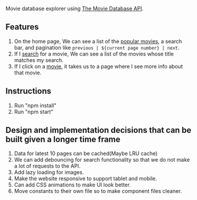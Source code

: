 Movie database explorer using [The Movie Database API](https://developers.themoviedb.org/3/getting-started).

## Features
1. On the home page, We can see a list of the [popular movies](https://developers.themoviedb.org/3/movies/get-popular-movies), a search bar, and pagination like `previous | ${current page number} | next`.
2. If I [search](https://developers.themoviedb.org/3/search/search-movies) for a movie, We can see a list of the movies whose title matches my search.
3. If I click on a [movie](https://developers.themoviedb.org/3/movies), it takes us to a page where I see more info about that movie.

## Instructions
1. Run "npm install"
2. Run "npm start"

## Design and implementation decisions that can be built given a longer time frame
1. Data for latest 10 pages can be cached(Maybe LRU cache)
2. We can add debouncing for search functionality so that we do not make a lot of requests to the API.
3. Add lazy loading for images.
4. Make the website responsive to support tablet and mobile.
5. Can add CSS animations to make UI look better.
6. Move constants to their own file so to make component files cleaner.
